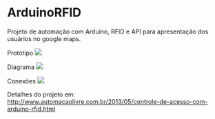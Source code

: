# ArduinoRFID
Projeto de automação com Arduino, RFID e API para apresentação dos usuários no google maps.

Protótipo
![](http://2.bp.blogspot.com/-_ix9cVZMbO0/UZGE-uGauPI/AAAAAAAAAyk/jxkJ6KToFws/s1600/DSCF5688.JPG)

Diagrama
![](http://2.bp.blogspot.com/-G-wJnJ63ZDo/UZAze-6OHuI/AAAAAAAAAxc/GXF9BWCA5EQ/s640/diagramaRede.png)

Conexões 
![](http://4.bp.blogspot.com/-C5avAT6B5t4/UZAqLFo8BhI/AAAAAAAAAxQ/EvjmHI5H5Zw/s640/projeto.jpg)

Detalhes do projeto em: http://www.automacaolivre.com.br/2013/05/controle-de-acesso-com-arduino-rfid.html
